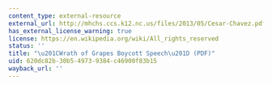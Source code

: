 ```yaml
---
content_type: external-resource
external_url: http://mhchs.ccs.k12.nc.us/files/2013/05/Cesar-Chavez.pdf
has_external_license_warning: true
license: https://en.wikipedia.org/wiki/All_rights_reserved
status: ''
title: "\u201CWrath of Grapes Boycott Speech\u201D (PDF)"
uid: 620dc82b-30b5-4973-9384-c46900f83b15
wayback_url: ''
---
```

